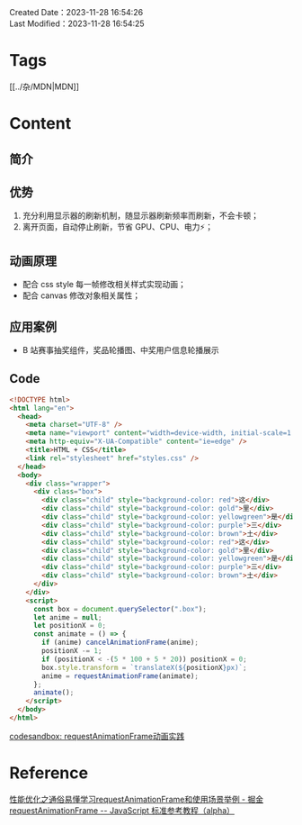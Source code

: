 Created Date：2023-11-28 16:54:26  
Last Modified：2023-11-28 16:54:25

# Tags

[[../杂/MDN|MDN]]

# Content

## 简介

## 优势

1. 充分利用显示器的刷新机制，随显示器刷新频率而刷新，不会卡顿；
2. 离开页面，自动停止刷新，节省 GPU、CPU、电力⚡️；

## 动画原理

- 配合 css style 每一帧修改相关样式实现动画；
- 配合 canvas 修改对象相关属性；

## 应用案例

- B 站赛事抽奖组件，奖品轮播图、中奖用户信息轮播展示

## Code

```html
<!DOCTYPE html>
<html lang="en">
  <head>
    <meta charset="UTF-8" />
    <meta name="viewport" content="width=device-width, initial-scale=1.0" />
    <meta http-equiv="X-UA-Compatible" content="ie=edge" />
    <title>HTML + CSS</title>
    <link rel="stylesheet" href="styles.css" />
  </head>
  <body>
    <div class="wrapper">
      <div class="box">
        <div class="child" style="background-color: red">这</div>
        <div class="child" style="background-color: gold">里</div>
        <div class="child" style="background-color: yellowgreen">是</div>
        <div class="child" style="background-color: purple">三</div>
        <div class="child" style="background-color: brown">土</div>
        <div class="child" style="background-color: red">这</div>
        <div class="child" style="background-color: gold">里</div>
        <div class="child" style="background-color: yellowgreen">是</div>
        <div class="child" style="background-color: purple">三</div>
        <div class="child" style="background-color: brown">土</div>
      </div>
    </div>
    <script>
      const box = document.querySelector(".box");
      let anime = null;
      let positionX = 0;
      const animate = () => {
        if (anime) cancelAnimationFrame(anime);
        positionX -= 1;
        if (positionX < -(5 * 100 + 5 * 20)) positionX = 0;
        box.style.transform = `translateX(${positionX}px)`;
        anime = requestAnimationFrame(animate);
      };
      animate();
    </script>
  </body>
</html>

```

[codesandbox: requestAnimationFrame动画实践](https://codesandbox.io/p/sandbox/requestanimationframedong-hua-shi-jian-yhwrdr?file=%2Findex.html)

# Reference

[性能优化之通俗易懂学习requestAnimationFrame和使用场景举例 - 掘金](https://juejin.cn/post/7190728064458817591)  
[requestAnimationFrame -- JavaScript 标准参考教程（alpha）](https://javascript.ruanyifeng.com/htmlapi/requestanimationframe.html)
